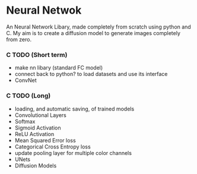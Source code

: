 # Neural Netwok
An Neural Network Libary, made completely from scratch using python and C. My aim is to create a diffusion model to generate images completely from zero.

### C TODO (Short term)
- make nn libary (standard FC model)
- connect back to python? to load datasets and use its interface
- ConvNet

### C TODO (Long)
- loading, and automatic saving, of trained models
- Convolutional Layers
- Softmax
- Sigmoid Activation
- ReLU Activation
- Mean Squared Error loss
- Categorical Cross Entropy loss
- update pooling layer for multiple color channels
- UNets
- Diffusion Models
